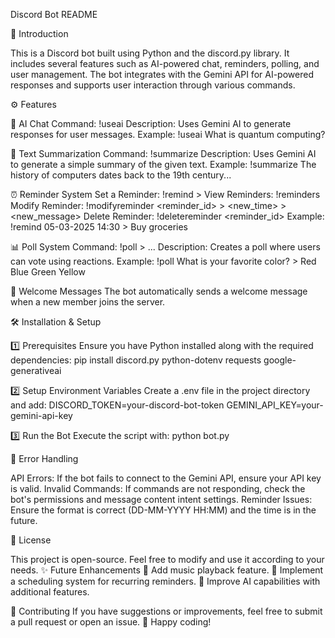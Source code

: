 Discord Bot README

📌 Introduction

This is a Discord bot built using Python and the discord.py library. It includes several features such as AI-powered chat, reminders, polling, and user management. The bot integrates with the Gemini API for AI-powered responses and supports user interaction through various commands.

⚙️ Features

🤖 AI Chat
Command: !useai <message>
Description: Uses Gemini AI to generate responses for user messages.
Example:
!useai What is quantum computing?

📝 Text Summarization
Command: !summarize <text>
Description: Uses Gemini AI to generate a simple summary of the given text.
Example:
!summarize The history of computers dates back to the 19th century...

⏰ Reminder System
Set a Reminder: !remind <DD-MM-YYYY HH:MM> > <message>
View Reminders: !reminders
Modify Reminder: !modifyreminder <reminder_id> > <new_time> > <new_message>
Delete Reminder: !deletereminder <reminder_id>
Example:
!remind 05-03-2025 14:30 > Buy groceries

📊 Poll System
Command: !poll <question> > <option1> <option2> ...
Description: Creates a poll where users can vote using reactions.
Example:
!poll What is your favorite color? > Red Blue Green Yellow

🎉 Welcome Messages
The bot automatically sends a welcome message when a new member joins the server.

🛠️ Installation & Setup

1️⃣ Prerequisites
Ensure you have Python installed along with the required dependencies:
pip install discord.py python-dotenv requests google-generativeai

2️⃣ Setup Environment Variables
Create a .env file in the project directory and add:
DISCORD_TOKEN=your-discord-bot-token
GEMINI_API_KEY=your-gemini-api-key

3️⃣ Run the Bot
Execute the script with:
python bot.py

🔧 Error Handling

API Errors: If the bot fails to connect to the Gemini API, ensure your API key is valid.
Invalid Commands: If commands are not responding, check the bot's permissions and message content intent settings.
Reminder Issues: Ensure the format is correct (DD-MM-YYYY HH:MM) and the time is in the future.

📜 License

This project is open-source. Feel free to modify and use it according to your needs.
✨ Future Enhancements
🎵 Add music playback feature.
📅 Implement a scheduling system for recurring reminders.
🔎 Improve AI capabilities with additional features.

🤝 Contributing
If you have suggestions or improvements, feel free to submit a pull request or open an issue.
🚀 Happy coding!
